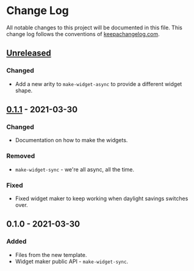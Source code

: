 # Change Log
All notable changes to this project will be documented in this file. This change log follows the conventions of [keepachangelog.com](http://keepachangelog.com/).

## [Unreleased]
### Changed
- Add a new arity to `make-widget-async` to provide a different widget shape.

## [0.1.1] - 2021-03-30
### Changed
- Documentation on how to make the widgets.

### Removed
- `make-widget-sync` - we're all async, all the time.

### Fixed
- Fixed widget maker to keep working when daylight savings switches over.

## 0.1.0 - 2021-03-30
### Added
- Files from the new template.
- Widget maker public API - `make-widget-sync`.

[Unreleased]: https://github.com/your-name/kademlia.bookmarks/compare/0.1.1...HEAD
[0.1.1]: https://github.com/your-name/kademlia.bookmarks/compare/0.1.0...0.1.1
